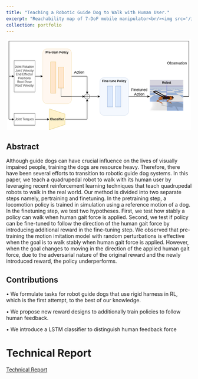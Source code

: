 ```yaml
---
title: "Teaching a Robotic Guide Dog to Walk with Human User."
excerpt: "Reachability map of 7-DoF mobile manipulator<br/><img src='/images/guidedog_w500_2.png'>"
collection: portfolio
---
```


<p align="center">
  <img src='/images/guidedog_w500.png'>
</p>

## Abstract
Although guide dogs can have crucial influence on the lives of visually impaired people, training the dogs are resource heavy. Therefore, there have been several efforts to transition to robotic guide dog systems. In this paper, we teach a quadrupedal robot to walk with its human user by leveraging recent reinforcement learning techniques that teach quadrupedal robots to walk in the real world. Our method is divided into two separate steps namely, pertraining and finetuning. In the pretraining step, a locomotion policy is trained in simulation using a reference motion of a dog. In the finetuning step, we test two hypotheses. First, we test how stably a policy can walk when human gait force is applied. Second, we test if policy can be fine-tuned to follow the direction of the human gait force by introducing additional reward in the fine-tuning step. We observed that pre-training the motion imitation model with random perturbations is effective when the goal is to walk stably when human gait force is applied. However, when the goal changes to moving in the direction of the applied human gait force, due to the adversarial nature of the original reward and the newly introduced reward, the policy underperforms.

## Contributions
• We formulate tasks for robot guide dogs that use rigid harness in RL, which is the first attempt, to the best of our knowledge.

• We propose new reward designs to additionally train policies to follow human feedback.

• We introduce a LSTM classifier to distinguish human feedback force

# Technical Report
[Technical Report](http://ywkim0606.github.io/files/guidedog_project.pdf)
